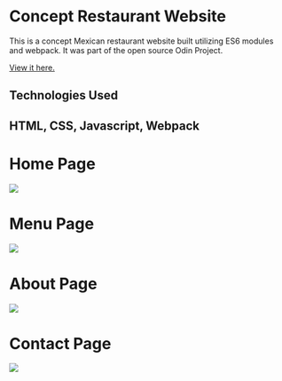 # Concept Restaurant Website

This is a concept Mexican restaurant website built utilizing ES6 modules and webpack. It was part of the open source Odin Project. 

<a href="https://ricardo-gonzalez-villegas.github.io/restaurant-page/">View it here.</a>

<h2>Technologies Used<h2/>
HTML, CSS, Javascript, Webpack
  
<h1>Home Page</h1>

<img src="/dist/home_page.png" />

<h1>Menu Page</h1>

<img src="dist/restaurant_menu.gif" />

<h1>About Page</h1>

<img src="dist/about_page.png" />

<h1>Contact Page</h1>

<img src="dist/contact_page.png" />
